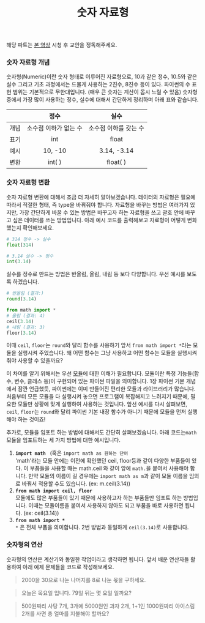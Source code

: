 ﻿---
title: 숫자 자료형
slug: 2-3
category: '2. 기본 자료형과 연산'
---

해당 파트는 [본 영상](https://www.youtube.com/watch?v=7wCcskd_wO8&list=PLGPF8gvWLYypeEoFNTfSHdFL5WRLAfmmm&index=7) 시청 후 교안을 정독해주세요. 

### 숫자 자료형 개념 
숫자형(Numeric)이란 숫자 형태로 이루어진 자료형으로, 10과 같은 정수, 10.5와 같은 실수 그리고 기초 과정에서는 드물게 사용하는 2진수, 8진수 등이 있다. 파이썬의 수 표현 범위는 기본적으로 무한대입니다. (매우 큰 숫자는 계산이 몹시 느릴 수 있음) 숫자형 중에서 가장 많이 사용하는 정수, 실수에 대해서 간단하게 정리하며 아래 표와 같습니다. 

||정수|실수|
|:--:|:-----:|:-----:|
|개념|소수점 이하가 없는 수|소수점 이하를 갖는 수|
|표기|int|float|
|예시|10, -10|3.14, -3.14|
|변환|int( )|float( )|

### 숫자 자료형 변환
숫자 자료형 변환에 대해서 조금 더 자세히 알아보겠습니다. 데이터의 자료형은 필요에 따라서 적절한 형태, 즉 type을 바꿔줘야 합니다. 자료형을 바꾸는 방법은 여러가지 있지만, 가장 간단하게 바꿀 수 있는 방법은 바꾸고자 하는 자료형을 쓰고 괄호 안에 바꾸고 싶은 데이터를 쓰는 방법입니다. 아래 예시 코드를 출력해보고 자료형이 어떻게 변화했는지 확인해보세요. 
```python
# 314 정수 -> 실수
float(314)

# 3.14 실수 -> 정수
int(3.14)
```
실수를 정수로 만드는 방법은 반올림, 올림, 내림 등 보다 다양합니다. 우선 예시를 보도록 하겠습니다. 
```python
# 반올림 (결과:)
round(3.14)

from math import *
# 올림 (결과: 4)
ceil(3.14)
# 내림 (결과: 3)
floor(3.14)
```

이때 `ceil`, `floor`는 `round`와 달리 함수를 사용하기 앞서  `from math import *`라는 모듈을 실행시켜 주었습니다. 왜 어떤 함수는 그냥 사용하고 어떤 함수는 모듈을 실행시켜줘야 사용할 수 있을까요?

이 차이를 알기 위해서는 우선 <u>모듈</u>에 대한 이해가 필요합니다. 모듈이란 특정 기능들(함수, 변수, 클래스 등)이 구현되어 있는 파이썬 파일을 의미합니다. 1장 파이썬 기본 개념에서 잠깐 언급했듯, 파이썬에는 이미 만들어진 편리한 모듈과 라이브러리가 많습니다. 처음부터 모든 모듈을 다 실행시켜 놓으면 프로그램이 복잡해지고 느려지기 때문에, 필요한 모듈만 상황에 맞게 실행하여 사용하는 것입니다. 
앞선 예시를 다시 살펴보면, `ceil`, `floor`는 `round`와 달리 파이썬 기본 내장 함수가 아니기 때문에 모듈을 먼저 실행해야 하는 것이죠!

추가로, 모듈을 임포트 하는 방법에 대해서도 간단히 살펴보겠습니다.  아래 코드는`math`모듈을 임포트하는 세 가지 방법에 대한 예시입니다. 

1. **`import math `** (혹은 `import math as 원하는 단어`    
'math'라는 모듈 안에는 이전에 확인했던 ceil, floor등과 같이 다양한 부품들이 있다. 이 부품들을 사용할 때는 math.ceil 와 같이  앞에 `math.`을 붙여서 사용해야 합니다. 만약 모듈의 이름이 길 경우에는 `import math as m`과 같이 모듈 이름을 임의로 바꿔서 적용할 수도 있습니다. (ex: m.ceil(3.14))
2. **`from math import ceil, floor`**   
모듈에도 많은 부품들이 있기 때문에 사용하고자 하는 부품들만 임포트 하는 방법입니다. 이때는 모듈이름을 붙여서 사용하지 않아도 되고 부품을 바로 사용하면 됩니다.  (ex: ceil(3.14))
3. **`from math import * `**  
`*` 은 전체 부품을 의미합니다.  2번 방법과 동일하게 `ceil(3.14)`로 사용합니다. 

### 숫자형의 연산
숫자형의 연산은 계산기와 동일한 작업이라고 생각하면 됩니다. 앞서 배운 연산자들 활용하여 아래 예제 문제들을 코드로 작성해보세요.

> 2000을 30으로 나눈 나머지를 8로 나눈 몫을 구하세요.

> 오늘은 목요일 입니다. 79일 뒤는 몇 요일 일까요?

> 500원짜리 사탕 7개, 3개에 5000원인 과자 2개, 1+1인 1000원짜리 아이스림 2개를 사면 총 얼마를 지불해야 할까요? 





